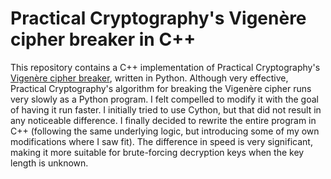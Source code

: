 # Practical Cryptography's Vigenère cipher breaker in C++

This repository contains a C++ implementation of Practical Cryptography's <a href="http://practicalcryptography.com/cryptanalysis/stochastic-searching/cryptanalysis-vigenere-cipher-part-2/">Vigenère cipher breaker</a>, written in Python. Although very effective, Practical Cryptography's algorithm for breaking the Vigenère cipher runs very slowly as a Python program. I felt compelled to modify it with the goal of having it run faster. I initially tried to use Cython, but that did not result in any noticeable difference. I finally decided to rewrite the entire program in C++ (following the same underlying logic, but introducing some of my own modifications where I saw fit). The difference in speed is very significant, making it more suitable for brute-forcing decryption keys when the key length is unknown.
